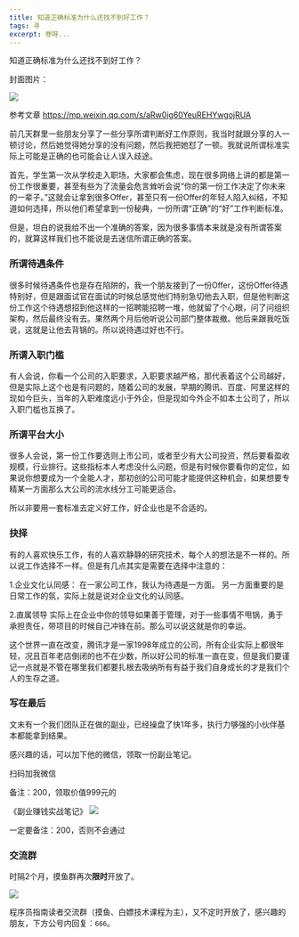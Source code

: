 ```yaml
---
title: 知道正确标准为什么还找不到好工作？
tags: 寻
excerpt: 卷呀...
---
```




知道正确标准为什么还找不到好工作？

封面图片：

![](https://files.mdnice.com/user/26505/49b5efb7-65b6-489a-94ed-e2d46cc35d5e.png)



参考文章
https://mp.weixin.qq.com/s/aRw0ig60YeuREHYwgojRUA

前几天群里一些朋友分享了一些分享所谓判断好工作原则，我当时就跟分享的人一顿讨论，然后她觉得她分享的没有问题，然后我把她怼了一顿。我就说所谓标准实际上可能是正确的也可能会让人误入歧途。

首先，学生第一次从学校走入职场，大家都会焦虑，现在很多网络上讲的都是第一份工作很重要，甚至有些为了流量会危言耸听会说“你的第一份工作决定了你未来的一辈子。”这就会让拿到很多Offer，甚至只有一份Offer的年轻人陷入纠结，不知道如何选择，所以他们希望拿到一份秘典，一份所谓“正确”的“好”工作判断标准。

但是，坦白的说我给不出一个准确的答案，因为很多事情本来就是没有所谓答案的，就算这样我们也不能说是去迷信所谓正确的答案。

### 所谓待遇条件
很多时候待遇条件也是存在陷阱的，我一个朋友接到了一份Offer，这份Offer待遇特别好，但是跟面试官在面试的时候总感觉他们特别急切他去入职，但是他判断这份工作这个待遇想招到他这样的一招聘能招聘一堆，他就留了个心眼，问了问组织架构，然后最终没有去。果然两个月后他听说公司部门整体裁撤。他后来跟我吃饭说，这就是让他去背锅的。所以说待遇过好也不行。

### 所谓入职门槛
有人会说，你看一个公司的入职要求，入职要求越严格，那代表着这个公司越好，但是实际上这个也是有问题的，随着公司的发展，早期的腾讯、百度、阿里这样的现如今巨头，当年的入职难度远小于外企，但是现如今外企不如本土公司了，所以入职门槛也互换了。

### 所谓平台大小
很多人会说，第一份工作要选则上市公司，或者至少有大公司投资，然后要看盈收规模，行业排行。这些指标本人考虑没什么问题，但是有时候你要看你的定位，如果说你想要成为一个全能人才，那初创的公司可能才能提供这种机会，如果想要专精某一方面那么大公司的流水线分工可能更适合。

所以非要用一套标准去定义好工作，好企业也是不合适的。

### 抉择
有的人喜欢快乐工作，有的人喜欢静静的研究技术，每个人的想法是不一样的。所以说工作选择不一样。但是有几点其实是需要在选择中注意的：

1.企业文化认同感：
在一家公司工作，我认为待遇是一方面。
另一方面重要的是日常工作的氛，实际上就是说对企业文化的认同感。

2.直属领导
实际上在企业中你的领导如果善于管理，对于一些事情不甩锅，勇于承担责任，带项目的时候自己冲锋在前。那么可以说这就是你的幸运。

这个世界一直在改变，腾讯才是一家1998年成立的公司，所有企业实际上都很年轻，况且百年老店倒闭的也不在少数，所以好公司的标准一直在变，但是我们要谨记一点就是不管在哪里我们都要扎根去吸纳所有有益于我们自身成长的才是我们个人的生存之道。

### 写在最后

文末有一个我们团队正在做的副业，已经操盘了快1年多，执行力够强的小伙伴基本都能拿到结果。

感兴趣的话，可以加下他的微信，领取一份副业笔记。

扫码加我微信

备注：200，领取价值999元的

《副业赚钱实战笔记》
![](https://navtool.gitee.io/blog/assets/imgs/20221220/DM_20221220100953_003.PNG)

一定要备注：200，否则不会通过


### 交流群

时隔2个月，摸鱼群再次**限时**开放了。

![](https://navtool.gitee.io/blog/assets/imgs/20221220/DM_20221220100953_004.PNG)

程序员指南读者交流群（摸鱼、白嫖技术课程为主），又不定时开放了，感兴趣的朋友，下方公号内回复：`666`。



